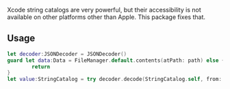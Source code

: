 Xcode string catalogs are very powerful, but their accessibility is not available on other platforms other than Apple. This package fixes that.

## Usage
```swift
let decoder:JSONDecoder = JSONDecoder()
guard let data:Data = FileManager.default.contents(atPath: path) else {
        return
}
let value:StringCatalog = try decoder.decode(StringCatalog.self, from: data)
```
